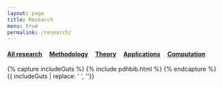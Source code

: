 ```yaml
---
layout: page
title: Research
menu: true
permalink: /research/
---
```


#### [**All research**](/research)  &nbsp; &nbsp;   [Methodology](methods) &nbsp; &nbsp;  [Theory](theory) &nbsp; &nbsp;  [Applications](applications) &nbsp; &nbsp; [Computation](computation)



{% capture includeGuts %}
{% include pdhbib.html %} 
{% endcapture %}
{{ includeGuts | replace: '    ', ''}} 


